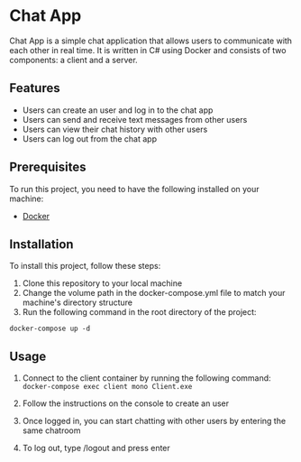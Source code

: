 # Chat App

Chat App is a simple chat application that allows users to communicate with each other in real time. It is written in C# using Docker and consists of two components: a client and a server.

## Features

- Users can create an user and log in to the chat app
- Users can send and receive text messages from other users
- Users can view their chat history with other users
- Users can log out from the chat app

## Prerequisites

To run this project, you need to have the following installed on your machine:

- [Docker](^1^)

## Installation

To install this project, follow these steps:

1. Clone this repository to your local machine
2. Change the volume path in the docker-compose.yml file to match your machine's directory structure
3. Run the following command in the root directory of the project:

```
docker-compose up -d
```

## Usage

1. Connect to the client container by running the following command:
```docker-compose exec client mono Client.exe```

2. Follow the instructions on the console to create an user 
3. Once logged in, you can start chatting with other users by entering the same chatroom
4. To log out, type /logout and press enter
